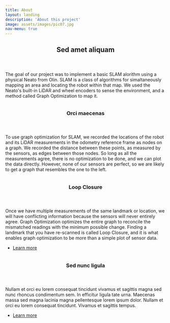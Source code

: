 ```yaml
---
title: About
layout: landing
description: 'About this project'
image: assets/images/pic07.jpg
nav-menu: true
---
```


<!-- Main -->
<div id="main">

<!-- One -->
<section id="2D LiDAR Based SLAM">
	<div class="inner">
		<header class="major">
			<h2>Sed amet aliquam</h2>
		</header>
		<p>The goal of our project was to implement a basic SLAM alorithm using a physical Neato from Olin. SLAM is a class of algorithms for simaltaneously mapping an area and locating the robot within that map. We used the Neato's built-in LiDAR and wheel encoders to sense the environment, and a method called Graph Optimization to map it.</p>
	</div>
</section>

<!-- Two -->
<section id="Graph Optimization" class="spotlights">
	<section>
		<a href="generic.html" class="image">
			<img src="{% link assets/images/Driffft.png %}" alt="" data-position="center center" />
		</a>
		<div class="content">
			<div class="inner">
				<header class="major">
					<h3>Orci maecenas</h3>
				</header>
				<p>To use graph optimization for SLAM, we recorded the locations of the robot and its LiDAR measurements in the odometry reference frame as nodes on a graph. We recorded the distance between these points, as measured by the sensors, as edges between those nodes. So long as all the measurements agree, there is no optimization to be done, and we can plot the data directly. However, none of our sensors are perfect, so we are likely to get a graph that resembles the one to the left. </p>
			</div>
		</div>
	</section>
	<section>
		<a href="generic.html" class="image">
			<img src="{% link assets/images/pic09.jpg %}" alt="" data-position="top center" />
		</a>
		<div class="content">
			<div class="inner">
				<header class="major">
					<h3>Loop Closure</h3>
				</header>
				<p>Once we have multiple measurements of the same landmark or location, we will have conflicting information because the sensors will never entirely agree. Graph Optimization optimizes the entire graph to reconcile the mismatched readings with the minimum possible change. Finding a landmark that you have re-scanned is called Loop Closure, and it is what enables graph optimization to be more than a simple plot of sensor data. </p>
				<ul class="actions">
					<li><a href="generic.html" class="button">Learn more</a></li>
				</ul>
			</div>
		</div>
	</section>
	<section>
		<a href="generic.html" class="image">
			<img src="{% link assets/images/projected!stable!scan!.png %}" alt="" data-position="25% 25%" />
		</a>
		<div class="content">
			<div class="inner">
				<header class="major">
					<h3>Sed nunc ligula</h3>
				</header>
				<p>Nullam et orci eu lorem consequat tincidunt vivamus et sagittis magna sed nunc rhoncus condimentum sem. In efficitur ligula tate urna. Maecenas massa sed magna lacinia magna pellentesque lorem ipsum dolor. Nullam et orci eu lorem consequat tincidunt. Vivamus et sagittis tempus.</p>
				<ul class="actions">
					<li><a href="generic.html" class="button">Learn more</a></li>
				</ul>
			</div>
		</div>
	</section>
</section>
